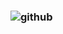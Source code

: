 ### ![github](https://user-images.githubusercontent.com/66569101/95689819-7eede880-0be1-11eb-8c8b-63637d05fb15.gif)


<!--
**SaleemKamaludin/SaleemKamaludin** is a ✨ _special_ ✨ repository because its `README.md` (this file) appears on your GitHub profile.

Here are some ideas to get you started:

- 🔭 I’m currently working on ...
- 🌱 I’m currently learning ...
- 👯 I’m looking to collaborate on ...
- 🤔 I’m looking for help with ...
- 💬 Ask me about ...
- 📫 How to reach me: ...
- 😄 Pronouns: ...
- ⚡ Fun fact: ...
-->
